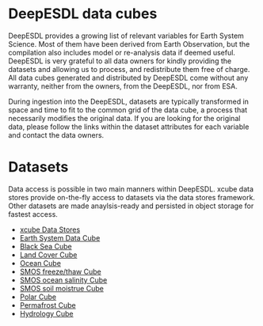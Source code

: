# DeepESDL data cubes

DeepESDL provides a growing list of relevant variables for Earth System Science. 
Most of them have been derived from Earth Observation, but the compilation also 
includes model or re-analysis data if deemed useful.
DeepESDL is very grateful to all data owners for kindly providing the datasets 
and allowing us to process, and redistribute them free of charge. 
All data cubes generated and distributed by DeepESDL come without any warranty, 
neither from the owners, from the DeepESDL, nor from ESA.

During ingestion into the DeepESDL, datasets are typically transformed in 
space and 
time to fit to the common grid of the data cube, a process that necessarily 
modifies the original data. If you are looking for the original data, please 
follow the links within the dataset attributes for each variable and contact 
the data owners.

# Datasets

Data access is possible in two main manners within DeepESDL. xcube
data stores provide on-the-fly access to datasets via the data stores framework.
Other datasets are made anaylsis-ready and persisted in object storage for
fastest access.

-   [xcube Data Stores](datastores.md)
-   [Earth System Data Cube](ESDC.md)
-   [Black Sea Cube](black-sea.md)
-   [Land Cover Cube](LC-1x2025x2025-2-0-0-levels.md)
-   [Ocean Cube](ocean-1M-9km-1x1080x1080-1-4-0-zarr.md)
-   [SMOS freeze/thaw Cube](SMOS-snow-1x720x720-1-0-1-zarr.md)
-   [SMOS ocean salinity Cube](SMOS-L2C-OS-20230101-20231231-1W-res0-1x1000x1000-levels.md)
-   [SMOS soil moistrue Cube](SMOS-L2C-SM-20230101-20231231-1W-res0-1x1000x1000-levels.md)
-   [Polar Cube](polar-100m-1x2048x2048-1-0-1-zarr.md)
-   [Permafrost Cube](esa-cci-permafrost-1x1151x1641-0-0-2-zarr.md)
-   [Hydrology Cube](hydrology-1D-0-009deg-100x60x60-3-0-2-zarr.md)

